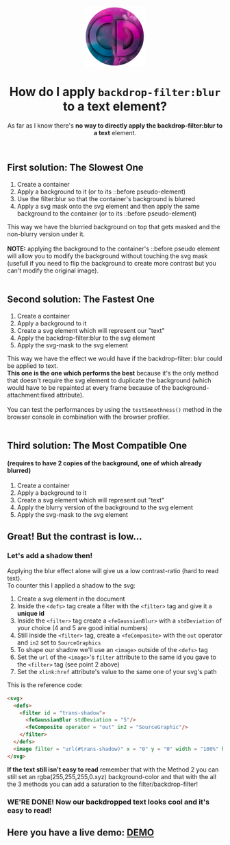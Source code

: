 
<br/><p align="center">
    <a href="https://github.com/CristianDavideConte/applyBackdropFilterBlurToText">
        <img src="https://github.com/CristianDavideConte/applyBackdropFilterBlurToText/blob/master/images/logo.png" height="140">
    </a>
</p>
<h1 align="center">How do I apply <code>backdrop-filter:blur</code> to a text element? </h1>

<p align="center"> As far as I know there's <strong>no way to directly apply the backdrop-filter:blur to a text</strong> element.</p><br/> 

## First solution: The Slowest One
1. Create a container
2. Apply a background to it (or to its ::before pseudo-element)
3. Use the filter:blur so that the container's background is blurred
4. Apply a svg mask onto the svg element and then apply the same background to the container (or to its ::before pseudo-element)

This way we have the blurried background on top that gets masked and the non-blurry version under it.<br/><br/>
**NOTE:** applying the background to the container's ::before pseudo element will allow you to modify the background  without touching the svg mask (usefull if you need to flip the background to create more contrast but you can't modify the original image).<br/><br/>

## Second solution: The Fastest One
1. Create a container
2. Apply a background to it
3. Create a svg element which will represent our "text"
4. Apply the backdrop-filter:blur to the svg element
5. Apply the svg-mask to the svg element

This way we have the effect we would have if the backdrop-filter: blur could be applied to text.<br/>
**This one is the one which performs the best** because it's the only method that doesn't require the svg element to duplicate the background (which would have to be repainted at every frame because of the background-attachment:fixed attribute).<br/><br/>
You can test the performances by using the `testSmoothness()` method in the browser console in combination with the browser profiler.<br/><br/>

## Third solution: The Most Compatible One
#### (requires to have 2 copies of the background, one of which already blurred)
1. Create a container
2. Apply a background to it
3. Create a svg element which will represent out "text"
4. Apply the blurry version of the background to the svg element
5. Apply the svg-mask to the svg element

## Great! But the contrast is low...
### Let's add a shadow then!
Applying the blur effect alone will give us a low contrast-ratio (hard to read text). <br/>
To counter this I applied a shadow to the svg: <br/>
1. Create a svg element in the document
2. Inside the `<defs>` tag create a filter with the `<filter>` tag and give it a **unique id**
3. Inside the `<filter>` tag create a `<feGaussianBlur>` with a `stdDeviation` of your choice (4 and 5 are good initial numbers)
4. Still inside the `<filter>` tag, create a `<feComposite>` with the `out` operator and `in2` set to `SourceGraphics`
5. To shape our shadow we'll use an `<image>` outside of the `<defs>` tag
6. Set the `url` of the `<image>`'s `filter` attribute to the same id you gave to the `<filter>` tag (see point 2 above)
7. Set the `xlink:href` attribute's value to the same one of your svg's path

This is the reference code:
```html
<svg>
  <defs>
    <filter id = "trans-shadow">
      <feGaussianBlur stdDeviation = "5"/>
      <feComposite operator = "out" in2 = "SourceGraphic"/>
    </filter>
  </defs>
  <image filter = "url(#trans-shadow)" x = "0" y = "0" width = "100%" height = "100%" xlink:href = "./SVG.svg" />
</svg>
```
**If the text still isn't easy to read** remember that with the Method 2 you can still set an rgba(255,255,255,0.xyz) background-color and that with the all the 3 methods you can add a saturation to the filter/backdrop-filter!<br/>
### WE'RE DONE! Now our backdropped text looks cool and it's easy to read!
## Here you have a live demo: <a href = "https://cristiandavideconte.github.io/applyBackdropFilterBlurToText"/>DEMO</a>
